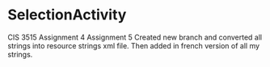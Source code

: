 # SelectionActivity
CIS 3515 Assignment 4
Assignment 5
Created new branch and converted all strings into resource strings xml file. Then added in french version of all my strings. 
